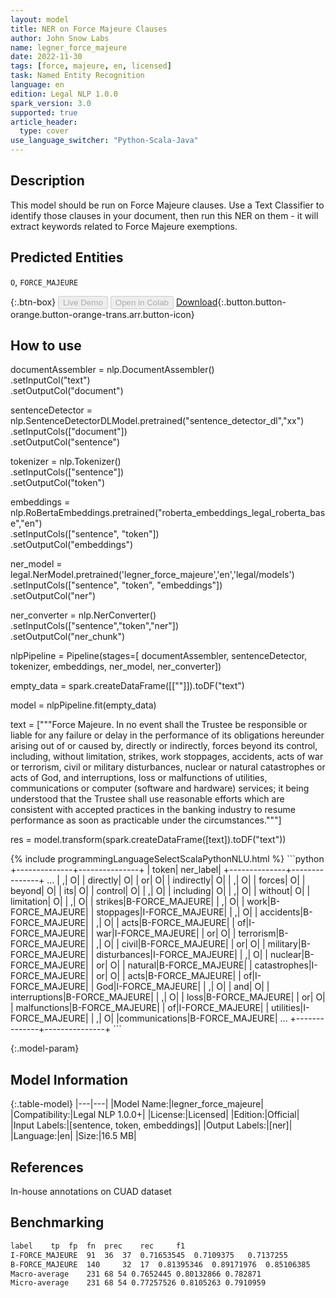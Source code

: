 ```yaml
---
layout: model
title: NER on Force Majeure Clauses
author: John Snow Labs
name: legner_force_majeure
date: 2022-11-30
tags: [force, majeure, en, licensed]
task: Named Entity Recognition
language: en
edition: Legal NLP 1.0.0
spark_version: 3.0
supported: true
article_header:
  type: cover
use_language_switcher: "Python-Scala-Java"
---
```


## Description

This model should be run on Force Majeure clauses. Use a Text Classifier to identify those clauses in your document, then run this NER on them - it will extract keywords related to Force Majeure exemptions.

## Predicted Entities

`O`, `FORCE_MAJEURE`

{:.btn-box}
<button class="button button-orange" disabled>Live Demo</button>
<button class="button button-orange" disabled>Open in Colab</button>
[Download](https://s3.amazonaws.com/auxdata.johnsnowlabs.com/legal/models/legner_force_majeure_en_1.0.0_3.0_1669802449878.zip){:.button.button-orange.button-orange-trans.arr.button-icon}

## How to use

documentAssembler = nlp.DocumentAssembler()\
        .setInputCol("text")\
        .setOutputCol("document")
        
sentenceDetector = nlp.SentenceDetectorDLModel.pretrained("sentence_detector_dl","xx")\
        .setInputCols(["document"])\
        .setOutputCol("sentence")

tokenizer = nlp.Tokenizer()\
        .setInputCols(["sentence"])\
        .setOutputCol("token")

embeddings = nlp.RoBertaEmbeddings.pretrained("roberta_embeddings_legal_roberta_base","en") \
    .setInputCols(["sentence", "token"]) \
    .setOutputCol("embeddings")

ner_model = legal.NerModel.pretrained('legner_force_majeure','en','legal/models')\
        .setInputCols(["sentence", "token", "embeddings"])\
        .setOutputCol("ner")

ner_converter = nlp.NerConverter()\
        .setInputCols(["sentence","token","ner"])\
        .setOutputCol("ner_chunk")

nlpPipeline = Pipeline(stages=[
        documentAssembler,
        sentenceDetector,
        tokenizer,
        embeddings,
        ner_model,
        ner_converter])

empty_data = spark.createDataFrame([[""]]).toDF("text")

model = nlpPipeline.fit(empty_data)

text = ["""Force Majeure. In no event shall the Trustee be responsible or liable for any failure or delay in the performance of its obligations hereunder arising out of or caused by, directly or indirectly, forces beyond its control, including, without limitation, strikes, work stoppages, accidents, acts of war or terrorism, civil or military disturbances, nuclear or natural catastrophes or acts of God, and interruptions, loss or malfunctions of utilities, communications or computer (software and hardware) services; it being understood that the Trustee shall use reasonable efforts which are consistent with accepted practices in the banking industry to resume performance as soon as practicable under the circumstances."""]

res = model.transform(spark.createDataFrame([text]).toDF("text"))

<div class="tabs-box" markdown="1">
{% include programmingLanguageSelectScalaPythonNLU.html %}
```python
+--------------+---------------+
|         token|      ner_label|
+--------------+---------------+
...
|             ,|              O|
|      directly|              O|
|            or|              O|
|    indirectly|              O|
|             ,|              O|
|        forces|              O|
|        beyond|              O|
|           its|              O|
|       control|              O|
|             ,|              O|
|     including|              O|
|             ,|              O|
|       without|              O|
|    limitation|              O|
|             ,|              O|
|       strikes|B-FORCE_MAJEURE|
|             ,|              O|
|          work|B-FORCE_MAJEURE|
|     stoppages|I-FORCE_MAJEURE|
|             ,|              O|
|     accidents|B-FORCE_MAJEURE|
|             ,|              O|
|          acts|B-FORCE_MAJEURE|
|            of|I-FORCE_MAJEURE|
|           war|I-FORCE_MAJEURE|
|            or|              O|
|     terrorism|B-FORCE_MAJEURE|
|             ,|              O|
|         civil|B-FORCE_MAJEURE|
|            or|              O|
|      military|B-FORCE_MAJEURE|
|  disturbances|I-FORCE_MAJEURE|
|             ,|              O|
|       nuclear|B-FORCE_MAJEURE|
|            or|              O|
|       natural|B-FORCE_MAJEURE|
|  catastrophes|I-FORCE_MAJEURE|
|            or|              O|
|          acts|B-FORCE_MAJEURE|
|            of|I-FORCE_MAJEURE|
|           God|I-FORCE_MAJEURE|
|             ,|              O|
|           and|              O|
| interruptions|B-FORCE_MAJEURE|
|             ,|              O|
|          loss|B-FORCE_MAJEURE|
|            or|              O|
|  malfunctions|B-FORCE_MAJEURE|
|            of|I-FORCE_MAJEURE|
|     utilities|I-FORCE_MAJEURE|
|             ,|              O|
|communications|B-FORCE_MAJEURE|
...
+--------------+---------------+
```

</div>

{:.model-param}
## Model Information

{:.table-model}
|---|---|
|Model Name:|legner_force_majeure|
|Compatibility:|Legal NLP 1.0.0+|
|License:|Licensed|
|Edition:|Official|
|Input Labels:|[sentence, token, embeddings]|
|Output Labels:|[ner]|
|Language:|en|
|Size:|16.5 MB|

## References

In-house annotations on CUAD dataset

## Benchmarking

```bash
label	 tp	 fp	 fn	 prec	 rec	 f1
I-FORCE_MAJEURE	 91	 36	 37	 0.71653545	 0.7109375	 0.7137255
B-FORCE_MAJEURE	 140	 32	 17	 0.81395346	 0.89171976	 0.85106385
Macro-average	 231 68 54 0.7652445 0.80132866 0.782871
Micro-average	 231 68 54 0.77257526 0.8105263 0.7910959
```
